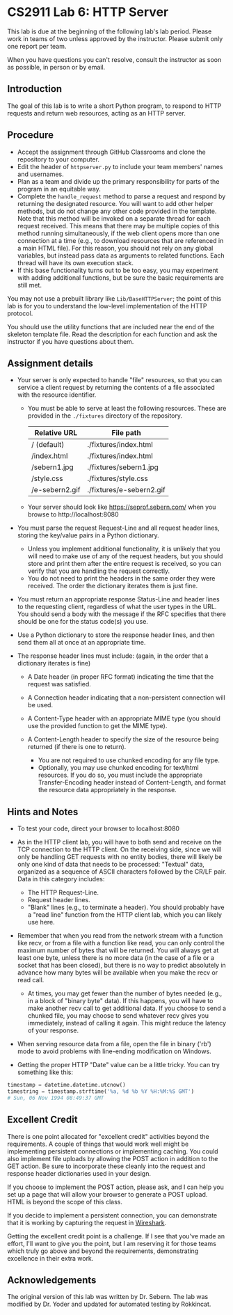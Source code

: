# CS2911 Lab 6: HTTP Server

This lab is due at the beginning of the following lab's lab period. Please work in teams of two unless approved by the instructor. Please submit only one report per team.

When you have questions you can't resolve, consult the instructor as soon as possible, in person or by email.

## Introduction

The goal of this lab is to write a short Python program, to respond to HTTP requests and return web resources, acting as an HTTP server.

## Procedure

- Accept the assignment through GitHub Classrooms and clone the repository to your computer.
- Edit the header of `httpserver.py` to include your team members' names and usernames.
- Plan as a team and divide up the primary responsibility for parts of the program in an equitable way.
- Complete the `handle_request` method to parse a request and respond by returning the designated resource. You will want to add other helper methods, but do not change any other code provided in the template. Note that this method will be invoked on a separate thread for each request received. This means that there may be multiple copies of this method running simultaneously, if the web client opens more than one connection at a time (e.g., to download resources that are referenced in a main HTML file). For this reason, you should not rely on any global variables, but instead pass data as arguments to related functions. Each thread will have its own execution stack.
- If this base functionality turns out to be too easy, you may experiment with adding additional functions, but be sure the basic requirements are still met.

You may not use a prebuilt library like `Lib/BaseHTTPServer`; the point of this lab is for you to understand the low-level implementation of the HTTP protocol.

You should use the utility functions that are included near the end of the skeleton template file. Read the description for each function and ask the instructor if you have questions about them.

## Assignment details

- Your server is only expected to handle "file" resources, so that you can service a client request by returning the contents of a file associated with the resource identifier.

  - You must be able to serve at least the following resources. These are provided in the `./fixtures` directory of the repository.

    Relative URL   | File path
    -------------- | -----------
    / (default)    | ./fixtures/index.html
    /index.html    | ./fixtures/index.html
    /sebern1.jpg   | ./fixtures/sebern1.jpg
    /style.css     | ./fixtures/style.css
    /e-sebern2.gif | ./fixtures/e-sebern2.gif

  - Your server should look like https://seprof.sebern.com/ when you browse to http://localhost:8080

- You must parse the request Request-Line and all request header lines, storing the key/value pairs in a Python dictionary.

  - Unless you implement additional functionality, it is unlikely that you will need to make use of any of the request headers, but you should store and print them after the entire request is received, so you can verify that you are handling the request correctly.
  - You do not need to print the headers in the same order they were received. The order the dictionary iterates them is just fine.

- You must return an appropriate response Status-Line and header lines to the requesting client, regardless of what the user types in the URL. You should send a body with the message if the RFC specifies that there should be one for the status code(s) you use.
- Use a Python dictionary to store the response header lines, and then send them all at once at an appropriate time.
- The response header lines must include: (again, in the order that a dictionary iterates is fine)

  - A Date header (in proper RFC format) indicating the time that the request was satisfied.
  - A Connection header indicating that a non-persistent connection will be used.
  - A Content-Type header with an appropriate MIME type (you should use the provided function to get the MIME type).
  - A Content-Length header to specify the size of the resource being returned (if there is one to return).

    - You are not required to use chunked encoding for any file type.
    - Optionally, you may use chunked encoding for text/html resources. If you do so, you must include the appropriate Transfer-Encoding header instead of Content-Length, and format the resource data appropriately in the response.

## Hints and Notes

- To test your code, direct your browser to localhost:8080
- As in the HTTP client lab, you will have to both send and receive on the TCP connection to the HTTP client. On the receiving side, since we will only be handling GET requests with no entity bodies, there will likely be only one kind of data that needs to be processed: "Textual" data, organized as a sequence of ASCII characters followed by the CR/LF pair. Data in this category includes:

  - The HTTP Request-Line.
  - Request header lines.
  - "Blank" lines (e.g., to terminate a header). You should probably have a "read line" function from the HTTP client lab, which you can likely use here.

- Remember that when you read from the network stream with a function like recv, or from a file with a function like read, you can only control the maximum number of bytes that will be returned. You will always get at least one byte, unless there is no more data (in the case of a file or a socket that has been closed), but there is no way to predict absolutely in advance how many bytes will be available when you make the recv or read call.

  - At times, you may get fewer than the number of bytes needed (e.g., in a block of "binary byte" data). If this happens, you will have to make another recv call to get additional data. If you choose to send a chunked file, you may choose to send whatever recv gives you immediately, instead of calling it again. This might reduce the latency of your response.

- When serving resource data from a file, open the file in binary ('rb') mode to avoid problems with line-ending modification on Windows.
- Getting the proper HTTP "Date" value can be a little tricky. You can try something like this:

```python
timestamp = datetime.datetime.utcnow()
timestring = timestamp.strftime('%a, %d %b %Y %H:%M:%S GMT')
# Sun, 06 Nov 1994 08:49:37 GMT
```

## Excellent Credit

There is one point allocated for "excellent credit" activities beyond the requirements. A couple of things that would work well might be implementing persistent connections or implementing caching. You could also implement file uploads by allowing the POST action in addition to the GET action. Be sure to incorporate these cleanly into the request and response header dictionaries used in your design.

If you choose to implement the POST action, please ask, and I can help you set up a page that will allow your browser to generate a POST upload. HTML is beyond the scope of this class.

If you decide to implement a persistent connection, you can demonstrate that it is working by capturing the request in [Wireshark](https://www.wireshark.org/).

Getting the excellent credit point is a challenge. If I see that you've made an effort, I'll want to give you the point, but I am reserving it for those teams which truly go above and beyond the requirements, demonstrating excellence in their extra work.

## Acknowledgements

The original version of this lab was written by Dr. Sebern. The lab was modified by Dr. Yoder and updated for automated testing by Rokkincat.
